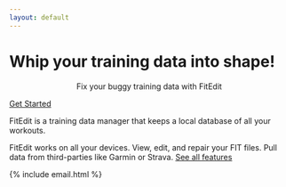 ```yaml
---
layout: default
---
```


<main>
<h1>Whip your training data into shape!</h1>

<p style="text-align: center;">
Fix your buggy training data with <span class="brand">Fit<span class="brand-suffix">Edit</span></span>
</p>

<a class="cta-button" href="get.html">Get Started</a>

<section class="section">
<p>FitEdit is a training data manager that keeps a local database of all your workouts.</p>
      
<p>
FitEdit works on all your devices. View, edit, and repair your FIT files. Pull data from third-parties like Garmin or Strava. <a href="features.html">See all features</a>
</p>
</section>

{% include email.html %}

</main>

